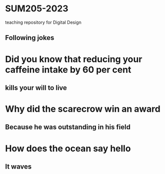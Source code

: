 # SUM205-2023
teaching repository for Digital Design

Following jokes
--------------

# Did you know that reducing your caffeine intake by 60 per cent
## kills your will to live

# Why did the scarecrow win an award
## Because he was outstanding in his field

# How does the ocean say hello
## It waves

